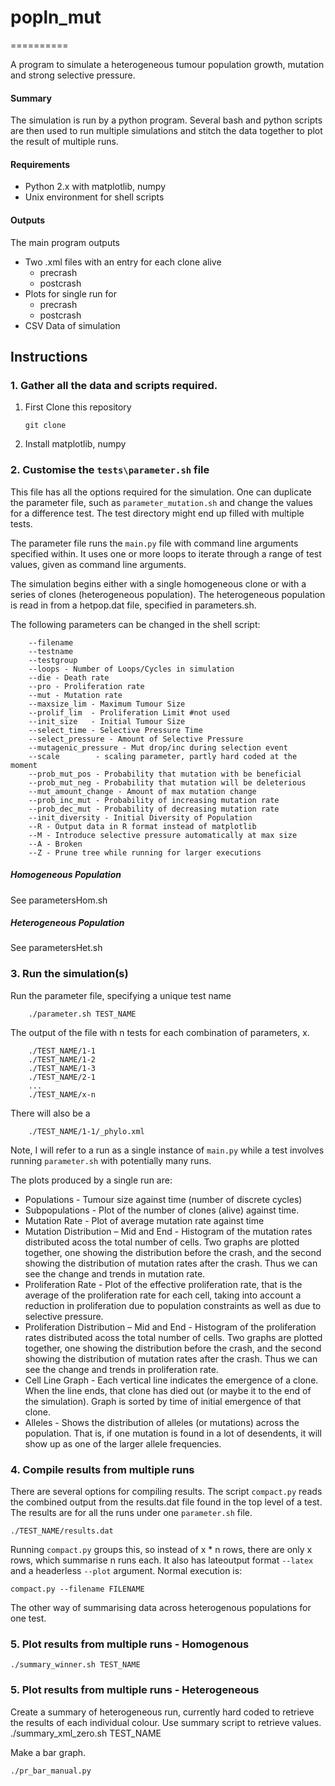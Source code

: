 # popln\_mut
==========

A program to simulate a heterogeneous tumour population growth, mutation and strong selective pressure.

#### Summary

The simulation is run by a python program. Several bash and python scripts are then used to run multiple simulations and stitch the data together to plot the result of multiple runs.

#### Requirements

- Python 2.x with matplotlib, numpy
- Unix environment for shell scripts 

#### Outputs

The main program outputs
 - Two .xml files with an entry for each clone alive 
    - precrash
    - postcrash
 - Plots for single run for
    - precrash
    - postcrash
 - CSV Data of simulation

## Instructions

### 1. Gather all the data and scripts required.

 1. First Clone this repository
    
        git clone 

 2. Install matplotlib, numpy

### 2. Customise the `tests\parameter.sh` file

This file has all the options required for the simulation. One can duplicate the parameter file,
such as `parameter_mutation.sh` and change the values for a difference test. 
The test directory might end up filled with multiple tests.

The parameter file runs the `main.py` file with command line arguments specified within.
It uses one or more loops to iterate through a range of test values, given as command line arguments.

The simulation begins either with a single homogeneous clone or with a series of clones (heterogeneous
population). The heterogeneous population is read in from a hetpop.dat file, specified in parameters.sh.

The following parameters can be changed in the shell script:

        --filename 
        --testname
        --testgroup
        --loops - Number of Loops/Cycles in simulation
        --die - Death rate
        --pro - Proliferation rate
        --mut - Mutation rate
        --maxsize_lim - Maximum Tumour Size
        --prolif_lim  - Proliferation Limit #not used
        --init_size   - Initial Tumour Size
        --select_time - Selective Pressure Time
        --select_pressure - Amount of Selective Pressure
        --mutagenic_pressure - Mut drop/inc during selection event
        --scale        - scaling parameter, partly hard coded at the moment
        --prob_mut_pos - Probability that mutation with be beneficial
        --prob_mut_neg - Probability that mutation will be deleterious
        --mut_amount_change - Amount of max mutation change
        --prob_inc_mut - Probability of increasing mutation rate
        --prob_dec_mut - Probability of decreasing mutation rate
        --init_diversity - Initial Diversity of Population
        --R - Output data in R format instead of matplotlib
        --M - Introduce selective pressure automatically at max size
        --A - Broken
        --Z - Prune tree while running for larger executions
    

##### Homogeneous Population

See parametersHom.sh

##### Heterogeneous Population

See parametersHet.sh

### 3. Run the simulation(s)

Run the parameter file, specifying a unique test name

        ./parameter.sh TEST_NAME

The output of the file with n tests for each combination of parameters, x.

        ./TEST_NAME/1-1
        ./TEST_NAME/1-2
        ./TEST_NAME/1-3
        ./TEST_NAME/2-1
        ...
        ./TEST_NAME/x-n

There will also be a 

        ./TEST_NAME/1-1/_phylo.xml

Note, I will refer to a run as a single instance of `main.py` while a test involves running `parameter.sh` with potentially many runs.

The plots produced by a single run are:

* Populations - Tumour size against time (number of discrete cycles)
* Subpopulations - Plot of the number of clones (alive) against time. 
* Mutation Rate - Plot of average mutation rate against time
* Mutation Distribution – Mid and End - Histogram of the mutation rates distributed acoss the total number of cells. Two graphs are plotted together, one showing the distribution before the crash, and the second showing the distribution of mutation rates after the crash. Thus we can see the change and trends in mutation rate.
* Proliferation Rate - Plot of the effective proliferation rate, that is the average of the proliferation rate for each cell, taking into account a reduction in proliferation due to population constraints as well as due to selective pressure.
* Proliferation Distribution – Mid and End - Histogram of the proliferation rates distributed acoss the total number of cells. Two graphs are plotted together, one showing the distribution before the crash, and the second showing the distribution of mutation rates after the crash. Thus we can see the change and trends in proliferation rate.
* Cell Line Graph - Each vertical line indicates the emergence of a clone. When the line ends, that clone has died out (or maybe it to the end of the simulation). Graph is sorted by time of initial emergence of that clone.
* Alleles - Shows the distribution of alleles (or mutations) across the population. That is, if one mutation is found in a lot of desendents, it will show up as one of the larger allele frequencies.



### 4. Compile results from multiple runs

There are several options for compiling results. The script `compact.py` reads the combined output from the results.dat file found in the top level of a test. The results are for all the runs under one `parameter.sh` file.

    ./TEST_NAME/results.dat

Running `compact.py` groups this, so instead of x * n rows, there are only x rows, which summarise n runs each. It also has lateoutput format `--latex` and a headerless `--plot` argument. Normal execution is:

    compact.py --filename FILENAME 

The other way of summarising data across heterogenous populations for one test.

### 5. Plot results from multiple runs - Homogenous

    ./summary_winner.sh TEST_NAME

### 5. Plot results from multiple runs - Heterogeneous

Create a summary of heterogeneous run, currently hard coded to retrieve the results of each individual colour. Use summary script to retrieve values.
    ./summary_xml_zero.sh TEST_NAME

Make a bar graph.

    ./pr_bar_manual.py



